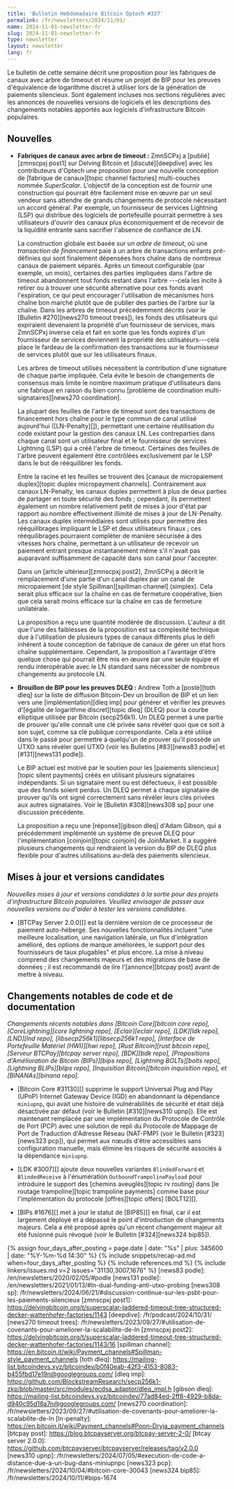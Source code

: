 ```yaml
---
title: 'Bulletin Hebdomadaire Bitcoin Optech #327'
permalink: /fr/newsletters/2024/11/01/
name: 2024-11-01-newsletter-fr
slug: 2024-11-01-newsletter-fr
type: newsletter
layout: newsletter
lang: fr
---
```

Le bulletin de cette semaine décrit une proposition pour les fabriques de canaux avec arbre de
timeout et résume un projet de BIP pour les preuves d'équivalence de logarithme discret à utiliser
lors de la génération de paiements silencieux. Sont également incluses nos sections régulières avec
les annonces de nouvelles versions de logiciels et les descriptions des changements notables
apportés aux logiciels d'infrastructure Bitcoin populaires.

## Nouvelles

- **Fabriques de canaux avec arbre de timeout :** ZmnSCPxj a [publié][zmnscpxj post1] sur Delving
  Bitcoin et [discuté][deepdive] avec les contributeurs d'Optech une proposition pour une nouvelle
  conception de [fabrique de canaux][topic channel factories] multi-couches nommée _SuperScalar_.
  L'objectif de la conception est de fournir une construction qui pourrait être facilement mise en
  œuvre par un seul vendeur sans attendre de grands changements de protocole nécessitant un accord
  général. Par exemple, un fournisseur de services Lightning (LSP) qui distribue des logiciels de
  portefeuille pourrait permettre à ses utilisateurs d'ouvrir des canaux plus économiquement et de
  recevoir de la liquidité entrante sans sacrifier l'absence de confiance de LN.

  La construction globale est basée sur un _arbre de timeout_, où une _transaction de financement_
  paie à un arbre de transactions enfants pré-définies qui sont finalement dépensées hors chaîne dans
  de nombreux canaux de paiement séparés. Après un timeout configurable (par exemple, un mois),
  certaines des parties impliquées dans l'arbre de timeout abandonnent tout fonds restant dans l'arbre
  ---cela les incite à retirer ou à trouver une sécurité alternative pour ces fonds avant l'expiration,
  ce qui peut encourager l'utilisation de mécanismes hors chaîne bon marché plutôt que de publier des
  parties de l'arbre sur la chaîne. Dans les arbres de timeout précédemment décrits (voir le [Bulletin
  #270][news270 timeout trees]), les fonds des utilisateurs qui expiraient devenaient la propriété
  d'un fournisseur de services, mais ZmnSCPxj inverse cela et fait en sorte que les fonds expirés d'un
  fournisseur de services deviennent la propriété des utilisateurs---cela place le fardeau de la
  confirmation des transactions sur le fournisseur de services plutôt que sur les utilisateurs finaux.

  Les arbres de timeout utilisés nécessitent la contribution d'une signature de chaque partie
  impliquée. Cela évite le besoin de changements de consensus mais limite le nombre maximum pratique
  d'utilisateurs dans une fabrique en raison du bien connu [problème de coordination
  multi-signataires][news270 coordination].

  La plupart des feuilles de l'arbre de timeout sont des transactions de financement hors chaîne pour
  le type commun de canal utilisé aujourd'hui ([LN-Penalty][]), permettant une certaine réutilisation
  du code existant pour la gestion des canaux LN. Les contreparties dans chaque canal sont un
  utilisateur final et le fournisseur de services Lightning (LSP) qui a créé l'arbre de timeout.
  Certaines des feuilles de l'arbre peuvent également être contrôlées exclusivement par le LSP dans le
  but de rééquilibrer les fonds.

  Entre la racine et les feuilles se trouvent des [canaux de micropaiement duplex][topic duplex
  micropayment channels]. Contrairement aux canaux LN-Penalty, les canaux duplex permettent à plus de
  deux parties de partager en toute sécurité des fonds ; cependant, ils permettent également un nombre
  relativement petit de mises à jour d'état par rapport au nombre effectivement illimité de mises à
  jour de LN-Penalty. Les canaux duplex intermédiaires sont utilisés pour permettre des rééquilibrages
  impliquant le LSP et deux utilisateurs finaux ; ces rééquilibrages pourraient
  compléter de manière sécurisée à des vitesses hors chaîne, permettant à un utilisateur de recevoir
  un paiement entrant presque instantanément même s'il n'avait pas auparavant suffisamment de capacité
  dans son canal pour l'accepter.

  Dans un [article ultérieur][zmnscpxj post2], ZmnSCPxj a décrit le remplacement d'une partie d'un
  canal duplex par un canal de micropaiement [de style Spillman][spillman channel] (simplex). Cela
  serait plus efficace sur la chaîne en cas de fermeture coopérative, bien que cela serait moins
  efficace sur la chaîne en cas de fermeture unilatérale.

  La proposition a reçu une quantité modérée de discussion. L'auteur a dit que l'une des faiblesses de
  la proposition est sa complexité technique due à l'utilisation de plusieurs types de canaux
  différents plus le défi inhérent à toute conception de fabrique de canaux de gérer un état hors
  chaîne supplémentaire. Cependant, la proposition a l'avantage d'être quelque chose qui pourrait être
  mis en œuvre par une seule équipe et rendu interopérable avec le LN standard sans nécessiter de
  nombreux changements au protocole LN.

- **Brouillon de BIP pour les preuves DLEQ :** Andrew Toth a [posté][toth dleq] sur la liste de
  diffusion Bitcoin-Dev un brouillon de BIP et un lien vers une [implémentation][dleq imp] pour
  générer et vérifier les preuves d'[égalité de logarithme discret][topic dleq] (DLEQ) pour la courbe
  elliptique utilisée par Bitcoin (secp256k1). Un DLEQ permet à une partie de prouver qu'elle connaît
  une clé privée sans révéler quoi que ce soit à son sujet, comme sa clé publique correspondante. Cela
  a été utilisé dans le passé pour permettre à quelqu'un de prouver qu'il possède un UTXO sans révéler
  quel UTXO (voir les Bulletins [#83][news83 podle] et [#131][news131 podle]).

  Le BIP actuel est motivé par le soutien pour les [paiements silencieux][topic silent payments] créés
  en utilisant plusieurs signataires indépendants. Si un signataire ment ou est défectueux, il est
  possible que des fonds soient perdus. Un DLEQ permet à chaque signataire de prouver qu'ils ont signé
  correctement sans révéler leurs clés privées aux autres signataires. Voir le [Bulletin #308][news308
  sp] pour une discussion précédente.

  La proposition a reçu une [réponse][gibson dleq] d'Adam Gibson, qui a précédemment implémenté un
  système de preuve DLEQ pour l'implémentation [coinjoin][topic coinjoin] de JoinMarket. Il a suggéré
  plusieurs changements qui rendraient la version du BIP de DLEQ plus flexible pour d'autres
  utilisations au-delà des paiements silencieux.

## Mises à jour et versions candidates

_Nouvelles mises à jour et versions candidates à la sortie pour des projets d'infrastructure Bitcoin populaires.
Veuillez envisager de passer aux nouvelles versions ou d'aider à tester
les versions candidates._

- [BTCPay Server 2.0.0][] est la dernière version de ce processeur de paiement auto-hébergé. Ses
  nouvelles fonctionnalités incluent "une meilleure localisation, une navigation latérale, un flux
  d'intégration amélioré, des options de marque améliorées, le support pour des fournisseurs de taux
  plugables" et plus encore. La mise à niveau comprend des changements majeurs et des migrations de
  base de données ; il est recommandé de lire l'[annonce][btcpay post] avant de mettre à niveau.

## Changements notables de code et de documentation

_Changements récents notables dans [Bitcoin Core][bitcoin core repo], [CoreLightning][core
lightning repo], [Eclair][eclair repo], [LDK][ldk repo],
[LND][lnd repo], [libsecp256k1][libsecp256k1 repo], [Interface de Portefeuille Matériel (HWI)][hwi
repo], [Rust Bitcoin][rust bitcoin repo], [Serveur BTCPay][btcpay server repo], [BDK][bdk repo],
[Propositions d'Amélioration de Bitcoin (BIPs)][bips repo], [Lightning BOLTs][bolts repo],
[Lightning BLIPs][blips repo], [Inquisition Bitcoin][bitcoin inquisition
repo], et [BINANAs][binana repo]._

- [Bitcoin Core #31130][] supprime le support Universal Plug and Play (UPnP) Internet
  Gateway Device (IGD) en abandonnant la dépendance `miniupnp`, qui avait
  une histoire de vulnérabilités de sécurité et était déjà désactivée par défaut (voir
  le Bulletin [#310][news310 upnp]). Elle est maintenant remplacée par une implémentation du Protocole
  de Contrôle de Port (PCP) avec une solution de repli du Protocole de Mappage de Port de Traduction
  d'Adresse Réseau (NAT-PMP) (voir le Bulletin [#323][news323 pcp]), qui
  permet aux nœuds d'être accessibles sans configuration manuelle, mais élimine
  les risques de sécurité associés à la dépendance `miniupnp`.

- [LDK #3007][] ajoute deux nouvelles variantes `BlindedForward` et `BlindedReceive` à
  l'énumération `OutboundTrampolinePayload` pour introduire le support des [chemins aveuglés][topic rv
  routing] dans [le routage trampoline][topic trampoline payments] comme
  base pour l'implémentation du protocole [offres][topic offers] [BOLT12][].

- [BIPs #1676][] met à jour le statut de [BIP85][] en final, car il est largement
  déployé et a dépassé le point d'introduction de changements majeurs. Cela a été proposé
  après qu'un récent changement majeur ait été fusionné puis révoqué (voir
  le Bulletin [#324][news324 bip85]).

{% assign four_days_after_posting = page.date | date: "%s" | plus: 345600 | date: "%Y-%m-%d 14:30" %}
{% include snippets/recap-ad.md when=four_days_after_posting %}
{% include references.md %}
{% include linkers/issues.md v=2 issues="31130,3007,1676" %}
[news83 podle]: /en/newsletters/2020/02/05/#podle
[news131 podle]: /en/newsletters/2021/01/13/#ln-dual-funding-anti-utxo-probing
[news308 sp]: /fr/newsletters/2024/06/21/#discussion-continue-sur-les-psbt-pour-les-paiements-silencieux
[zmnscpxj post1]: https://delvingbitcoin.org/t/superscalar-laddered-timeout-tree-structured-decker-wattenhofer-factories/1143
[deepdive]: /fr/podcast/2024/10/31/
[news270 timeout trees]: /fr/newsletters/2023/09/27/#utilisation-de-covenants-pour-ameliorer-la-scalabilite-de-ln
[zmnscpxj post2]: https://delvingbitcoin.org/t/superscalar-laddered-timeout-tree-structured-decker-wattenhofer-factories/1143/16
[spillman channel]: https://en.bitcoin.it/wiki/Payment_channels#Spillman-style_payment_channels
[toth dleq]: https://mailing-list.bitcoindevs.xyz/bitcoindev/b0f40eab-42f3-4153-8083-b455fbd17e19n@googlegroups.com/
[dleq imp]: https://github.com/BlockstreamResearch/secp256k1-zkp/blob/master/src/modules/ecdsa_adaptor/dleq_impl.h
[gibson dleq]: https://mailing-list.bitcoindevs.xyz/bitcoindev/77ad84ed-2ff8-4929-b8da-d940c95d18a7n@googlegroups.com/
[news270 coordination]: /fr/newsletters/2023/09/27/#utilisation-de-covenants-pour-ameliorer-la-scalabilite-de-ln
[ln-penalty]: https://en.bitcoin.it/wiki/Payment_channels#Poon-Dryja_payment_channels
[btcpay post]: https://blog.btcpayserver.org/btcpay-server-2-0/
[btcay server 2.0.0]: https://github.com/btcpayserver/btcpayserver/releases/tag/v2.0.0
[news310 upnp]: /fr/newsletters/2024/07/05/#execution-de-code-a-distance-due-a-un-bug-dans-miniupnpc
[news323 pcp]: /fr/newsletters/2024/10/04/#bitcoin-core-30043
[news324 bip85]: /fr/newsletters/2024/10/11/#bips-1674